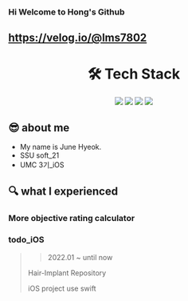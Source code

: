 ### Hi Welcome to Hong's Github
## https://velog.io/@lms7802
<div align=center><h1>🛠 Tech Stack </h1></div>
<div align=center>
  <img src="https://img.shields.io/badge/Swift-F05138?style=for-the-badge&logo=Swift&logoColor=white">
  <img src="https://img.shields.io/badge/github-181717?style=for-the-badge&logo=github&logoColor=white">
  <img src="https://img.shields.io/badge/git-F05032?style=for-the-badge&logo=git&logoColor=white">
  <img src="https://img.shields.io/badge/firebase-FFCA28?style=for-the-badge&logo=firebase&logoColor=white">
  <br>
</div>

## 😎 about me
* My name is June Hyeok.
* SSU soft_21
* UMC 3기_iOS
## 🔍 what I experienced
###  More objective rating calculator  
### todo_iOS
 > > 2022.01 ~ until now
 > 
 > Hair-Implant Repository
 > 
 > iOS project use swift
